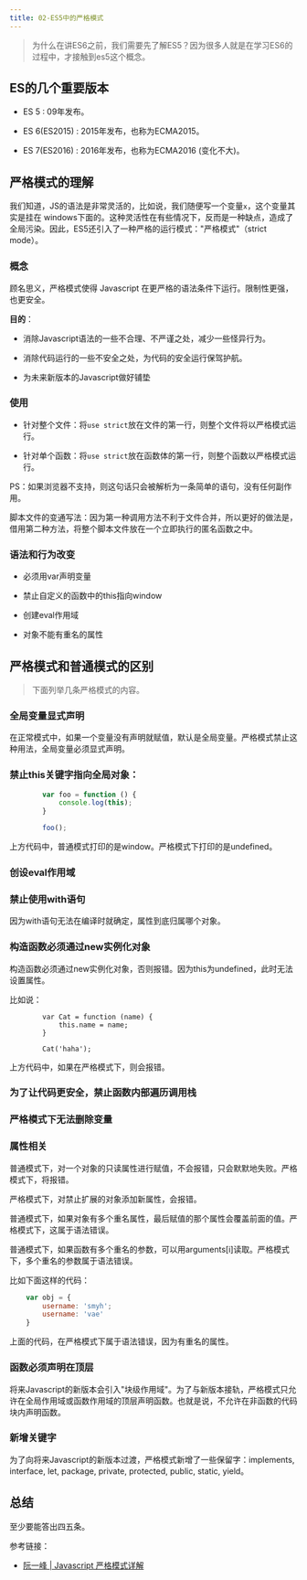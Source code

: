 ```yaml
---
title: 02-ES5中的严格模式
---
```


<ArticleTopAd></ArticleTopAd>



> 为什么在讲ES6之前，我们需要先了解ES5？因为很多人就是在学习ES6的过程中，才接触到es5这个概念。




## ES的几个重要版本

- ES 5 : 09年发布。

- ES 6(ES2015) : 2015年发布，也称为ECMA2015。

- ES 7(ES2016) : 2016年发布，也称为ECMA2016  (变化不大)。

## 严格模式的理解

我们知道，JS的语法是非常灵活的，比如说，我们随便写一个变量`x`，这个变量其实是挂在 windows下面的。这种灵活性在有些情况下，反而是一种缺点，造成了全局污染。因此，ES5还引入了一种严格的运行模式："严格模式"（strict mode）。

### 概念

顾名思义，严格模式使得 Javascript 在更严格的语法条件下运行。限制性更强，也更安全。

**目的**：

- 消除Javascript语法的一些不合理、不严谨之处，减少一些怪异行为。

- 消除代码运行的一些不安全之处，为代码的安全运行保驾护航。

- 为未来新版本的Javascript做好铺垫

### 使用

- 针对整个文件：将`use strict`放在文件的第一行，则整个文件将以严格模式运行。

- 针对单个函数：将`use strict`放在函数体的第一行，则整个函数以严格模式运行。

PS：如果浏览器不支持，则这句话只会被解析为一条简单的语句，没有任何副作用。

脚本文件的变通写法：因为第一种调用方法不利于文件合并，所以更好的做法是，借用第二种方法，将整个脚本文件放在一个立即执行的匿名函数之中。

### 语法和行为改变

- 必须用var声明变量

- 禁止自定义的函数中的this指向window

- 创建eval作用域

- 对象不能有重名的属性


## 严格模式和普通模式的区别

> 下面列举几条严格模式的内容。

### 全局变量显式声明

在正常模式中，如果一个变量没有声明就赋值，默认是全局变量。严格模式禁止这种用法，全局变量必须显式声明。


### 禁止this关键字指向全局对象：

```javascript
        var foo = function () {
            console.log(this);
        }

        foo();
```
上方代码中，普通模式打印的是window。严格模式下打印的是undefined。

### 创设eval作用域



### 禁止使用with语句

因为with语句无法在编译时就确定，属性到底归属哪个对象。


### 构造函数必须通过new实例化对象

构造函数必须通过new实例化对象，否则报错。因为this为undefined，此时无法设置属性。

比如说：


```
        var Cat = function (name) {
            this.name = name;
        }

        Cat('haha');
```

上方代码中，如果在严格模式下，则会报错。


### 为了让代码更安全，禁止函数内部遍历调用栈

### 严格模式下无法删除变量

### 属性相关

普通模式下，对一个对象的只读属性进行赋值，不会报错，只会默默地失败。严格模式下，将报错。

严格模式下，对禁止扩展的对象添加新属性，会报错。

普通模式下，如果对象有多个重名属性，最后赋值的那个属性会覆盖前面的值。严格模式下，这属于语法错误。


普通模式下，如果函数有多个重名的参数，可以用arguments[i]读取。严格模式下，多个重名的参数属于语法错误。


比如下面这样的代码：

```javascript
	var obj = {
		username: 'smyh';
		username: 'vae'
	}
```

上面的代码，在严格模式下属于语法错误，因为有重名的属性。

### 函数必须声明在顶层


将来Javascript的新版本会引入"块级作用域"。为了与新版本接轨，严格模式只允许在全局作用域或函数作用域的顶层声明函数。也就是说，不允许在非函数的代码块内声明函数。

### 新增关键字

为了向将来Javascript的新版本过渡，严格模式新增了一些保留字：implements, interface, let, package, private, protected, public, static, yield。

## 总结

至少要能答出四五条。


参考链接：

- [阮一峰 | Javascript 严格模式详解](http://www.ruanyifeng.com/blog/2013/01/javascript_strict_mode.html)


